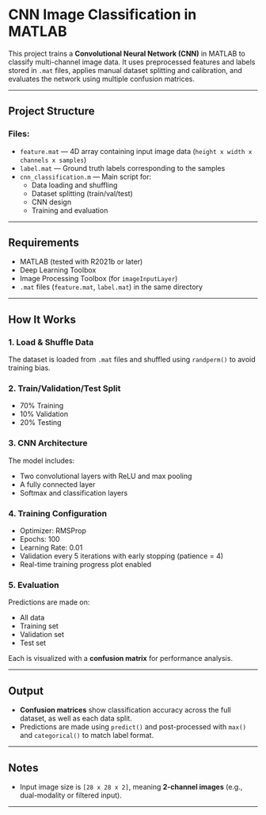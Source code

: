#  CNN Image Classification in MATLAB

This project trains a **Convolutional Neural Network (CNN)** in MATLAB to classify multi-channel image data. It uses preprocessed features and labels stored in `.mat` files, applies manual dataset splitting and calibration, and evaluates the network using multiple confusion matrices.

---

##  Project Structure

### Files:
- `feature.mat` — 4D array containing input image data (`height x width x channels x samples`)
- `label.mat` — Ground truth labels corresponding to the samples
- `cnn_classification.m` — Main script for:
  - Data loading and shuffling
  - Dataset splitting (train/val/test)
  - CNN design
  - Training and evaluation

---

##  Requirements

- MATLAB (tested with R2021b or later)
- Deep Learning Toolbox
- Image Processing Toolbox (for `imageInputLayer`)
- `.mat` files (`feature.mat`, `label.mat`) in the same directory

---

##  How It Works

### 1. **Load & Shuffle Data**
The dataset is loaded from `.mat` files and shuffled using `randperm()` to avoid training bias.

### 2. **Train/Validation/Test Split**
- 70% Training
- 10% Validation
- 20% Testing

### 3. **CNN Architecture**
The model includes:
- Two convolutional layers with ReLU and max pooling
- A fully connected layer
- Softmax and classification layers

### 4. **Training Configuration**
- Optimizer: RMSProp
- Epochs: 100
- Learning Rate: 0.01
- Validation every 5 iterations with early stopping (patience = 4)
- Real-time training progress plot enabled

### 5. **Evaluation**
Predictions are made on:
- All data
- Training set
- Validation set
- Test set

Each is visualized with a **confusion matrix** for performance analysis.

---

##  Output

- **Confusion matrices** show classification accuracy across the full dataset, as well as each data split.
- Predictions are made using `predict()` and post-processed with `max()` and `categorical()` to match label format.

---


##  Notes

- Input image size is `[28 x 28 x 2]`, meaning **2-channel images** (e.g., dual-modality or filtered input).

---


